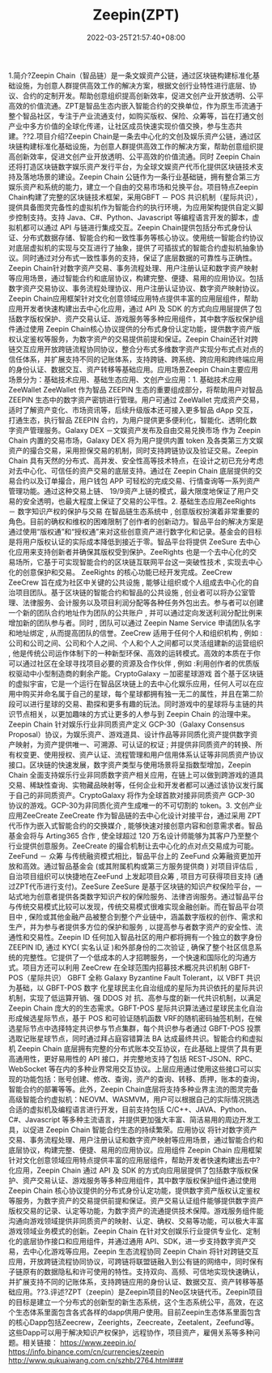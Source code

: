 ﻿---
weight: 
title: "Zeepin(ZPT)"
description: "Zeepin Chain（智品链）是一条文娱资产公链，通过区块链构建标准化基础设施，为创意人群提供高效工作的解决方案，根据文创行业特性进行底层、协议、合约的定制开发"
date: 2022-03-25T21:57:40+08:00
lastmod: 2022-03-25T16:45:40+08:00
draft: false
authors: ["Metabd"]
featuredImage: "zeepinzpt.webp"
link: ""
tags: ["数字代币","Zeepin(ZPT)"]
categories: ["navigation"]
navigation: ["数字代币"]
lightgallery: true
toc: true
pinned: false
recommend: false
recommend1: false
---
1.简介?Zeepin Chain（智品链）是一条文娱资产公链，通过区块链构建标准化基础设施，为创意人群提供高效工作的解决方案，根据文创行业特性进行底层、协议、合约的定制开发。帮助创意组织提高创新效率，促进文创产业开放透明、公平高效的价值流通。ZPT是智品生态内嵌入智能合约的交换单位，作为原生币流通于整个智品社区，专注于产业流通支付，如购买版权、保险、众筹等，旨在打通文创产业中多方价值的全球化传递，让社区成员快速实现价值交换，参与生态共建。??2.项目介绍?Zeepin Chain是一条去中心化的文创及娱乐资产公链，通过区块链构建标准化基础设施，为创意人群提供高效工作的解决方案，帮助创意组织提高创新效率，促进文创产业开放透明、公平高效的价值流通。同时 Zeepin Chain 还将打造区块链数字娱乐资产发行平台，为全球文娱资产代币化提供区块链技术支持及落地场景的建设。Zeepin Chain 公链作为一条行业基础链，拥有整合第三方娱乐资产和系统的能力，建立一个自由的交易市场和兑换平台。项目特点Zeepin Chain构建了完整的区块链技术框架，采用GBFT － POS 共识机制（星际共识），提供具备图灵完备性的虚拟机作为智能合约的执行环境，为应用架构提供自定义脚步控制支持。支持 Java、C#、Python、Javascript 等编程语言开发的脚本，虚拟机都可以通过 API 与链进行集成交互。Zeepin Chain提供包括分布式身份认证、分布式数据存储、智能合约和一致性事务等核心协议。使用统一智能合约协议对底层虚拟机的实现与交互进行了抽象，提供了可插拔式的智能合约虚拟机抽象协议。同时通过对分布式一致性事务的支持，保证了底层数据的可靠性与正确性。Zeepin Chain针对数字资产交易、事务流程处理、用户注册认证和数字资产映射等应用场景，通过智能合约和底层协议，构建完整、便捷、易用的应用协议。包括数字资产交易协议、事务流程处理协议、用户注册认证协议、数字资产映射协议。Zeepin Chain应用框架针对文化创意领域应用特点提供丰富的应用层组件，帮助应用开发者快速构建出去中心化应用，通过 API 及 SDK 的方式向应用层提供了包括数字版权保护、资产交易认证、游戏服务等多种应用组件，其中数字版权保护组件通过使用 Zeepin Chain核心协议提供的分布式身份认定功能，提供数字资产版权认定鉴权等服务，为数字资产的交易提供前提和保证。Zeepin Chain还针对跨链交互应用开放跨链流程协同协议，整合分布式多维数字资产实现分布式点对点的信任体系，并扩展支持不同的记账体系，支持跨链、跨系统、跨应用和跨终端应用的身份认证、数据交互、资产转移等基础应用。应用场景Zeepin Chain主要应用场景分为：基础技术应用、基础生态应用、文创产业应用：1. 基础技术应用ZeeWallet
ZeeWallet 作为智品 ZEEPIN 生态的重要组成部分，将帮助用户对智品 ZEEPIN 生态中的数字资产密钥进行管理。用户可通过 ZeeWallet 完成资产交易，适时了解资产变化、市场资讯等，后续升级版本还可接入更多智品 dApp 交互，打通生态，执行智品 ZEEPIN 合约，为用户提供更多便利化，智能化、透明化数字资产管理服务。Galaxy DEX －文娱资产发布及自由交易兑换市场
作为 Zeepin Chain 内置的交易市场，Galaxy DEX 将为用户提供内置 token 及各类第三方文娱资产的撮合交易，采用担保交易的机制，同时支持跨链协议及验证交易。Zeepin Chain 具有天然的分布式、高并发、安全性高等技术特点，在设计之初已充分考虑对去中心化、可信任的资产交易的底层支持。通过在 Zeepin Chain 底层提供的交易合约以及订单撮合，用户钱包 APP 可轻松的完成交易、行情查询等一系列资产管理功能。通过这种交易上链、
19/9资产上链的模式，最大限度地保证了用户交易的安全透明，也最大程度上保证了交易的公平性。2. 基础生态应用ZeeRights － 数字知识产权的保护与交易
在智品链生态系统中 , 创意版权扮演着非常重要的角色。目前的确权和维权的困难限制了创作者的创新动力。智品平台的解决方案是通过使用“版权通”和“授权通”来对这些创意资产进行数字化和记录。基金会的目标是将用户版权认证的实际成本降低到接近于零。智品平台将提供 ZeeSure 去中心化应用来支持创新者并确保其版权受到保护。ZeeRights 也是一个去中心化的交易场所，它基于可实现智能合约的区块链互联网平台这一突破性技术 , 实现去中心化的创意保护和交易。 ZeeRights 的核心功能已经开发完成。ZeeCrew
ZeeCrew 旨在成为社区中关键的公共设施 , 能够让组织或个人组成去中心化的自治项目团队。基于区块链的智能合约和智品的公共设施 , 创业者可以将办公室管理、法律服务、会计服务以及项目利润分配等各种任务外包出去。参与者可以创建一个新的团队合约地址作为团队的公共账户 , 并可以通过定向发送利润分配比例来增加新的团队参与者。同时 , 团队可以通过 Zeepin Name Service 申请团队名字和地址绑定 , 从而提高团队的信誉。ZeeCrew 适用于任何个人和组织机构 , 例如 : 公司和公司之间、公司和个人之间、个人和个人之间都可以灵活组建新的运营组织 , 他是传统公司运作体制下的一种新型环保、高效的运转模式。高效的本质在于你可以通过社区在全球寻找项目必要的资源及合作伙伴 , 例如 :利用创作者的优质版权驱动中小型制造商的剩余产能。CryptoGalaxy －加密星球游戏
首个基于区块链的虚拟宇宙，它是一个运行在智品区块链上的去中心化娱乐应用，任何人可以在应用中购买并命名属于自己的星球，每个星球都拥有独一无二的属性，并且在第二阶段可以进行星球的交易、勘探和更多有趣的玩法。同时游戏中的星球将与主链的共识节点相关，以更加趣味的方式让更多的人参与到 Zeepin Chain 的治理中来。Zeepin Chain 针对娱乐行业非同质资产定义 GCP-30（Galaxy Consensus Proposal）协议，为娱乐资产、游戏道具、设计作品等非同质化资产提供数字资产映射，为资产提供唯一、可溯源、可认证的权证 ; 并提供非同质资产的转换、所有权变更、使用授权、资产认证、流程管理和用户信用体系认证等非同质资产协议接口。区块链的快速发展，数字资产类型与使用场景将呈指数型增加，Zeepin Chain 全面支持娱乐行业非同质数字资产相关应用，在链上可以做到跨游戏的道具交易、稀缺性查询、实物藏品映射等，任何企业和开发者都可以通过该协议发行属于自己的非同质资产。CryptoGalaxy 将作为全球首款对接非同质资产 GCP-30 协议的游戏。GCP-30为非同质化资产生成唯一的不可切割的 token。3. 文创产业应用ZeeCreate
ZeeCreate 作为智品链的去中心化设计对接平台，通过采用 ZPT 代币作为嵌入式智能合约的交换媒介 , 能够快速对接创意内容和创意需求者。智品基金会将与 Arting365 合作 , 使全球超过 120 万名设计师能够为其客户乃至整个行业提供创意服务。ZeeCreate 的撮合机制让去中心化的点对点交易成为可能。ZeeFund － 众筹
与传统融资模式相比，智品平台上的 ZeeFund 众筹融资更加开放和高效。通过智品基金会 (或其附属机构或第三方服务提供商 ) 对项目评估后 , 自治项目组织可以快捷地在ZeeFund 上发起项目众筹 , 项目方可获得项目支持 (通过ZPT代币进行支付)。ZeeSure
ZeeSure 是基于区块链的知识产权保险平台，一站式地为创意者提供各类数字知识产权的保险服务、法律咨询服务。通过智品平台与传统交易模式比较可以发现，传统交易模式很难实现金融创新。而在智品平台项目中 , 保险或其他金融产品被整合到整个产业链中，涵盖数字版权的创作、需求和生产，并为参与者提供多方位的保护和服务 , 以提高参与者数字资产的安全性、流通性和交易性。Zeepin ID
任何加入智品社区的用户都将拥有一个独立的数字身份 ZEEPIN ID, 通过 KYC( 实名认证 )和外部身份的二次验证 , 确保了整个社区信息系统的完整性。它提供了一个低成本的人才招聘服务，一个快速和国际化的沟通方式。项目方还可以利用 ZeeCrew 在全球范围内招募技术概况共识机制 GBFT-POS（星际共识）
GBFT 全称 Galaxy Byzantine Fault Tolerant，以 VBFT 共识为基础，以 GBFT-POS 数字
化星球民主化自治组成的星际为共识依托的星际共识机制，实现了低运算开销、强 DDOS 对
抗、高参与度的新一代共识机制，以满足 Zeepin Chain 庞大的的生态需求。GBFT-POS 星际共识算法通过星球民主化自治形成候选星际节点，基于 POS 和可验证随机函数 VRF的随机密码抽签机制，在候选星际节点中选择特定共识参与节点集群，每个共识参与者通过 GBFT-POS 投票选取记账星球节点，同时通过拜占庭容错算法 BA 达成最终共识。智能合约和虚拟机
Zeepin Chain 底层拥有完整的分布式账本交互协议，在此基础上提供了具有更高通用性，更好易用性的 API 接口，并完整地支持了包括 REST-JSON、RPC、WebSocket 等在内的多种业界常用交互协议。上层应用通过使用这些接口可以实现的功能包括：账号创建、修改、查询，资产的查询、转移、质押，账本的查询，智能合约的部署等等。此外，Zeepin Chain底层将支持多种业界主流的图灵完备高级智能合约虚拟机：NEOVM、WASMVM，用户可以根据自己的实际情况挑选合适的虚拟机及编程语言进行开发，目前支持包括 C/C++、JAVA、Python、C#、Javascript 等多种主流语言，并提供更加强大丰富、简洁易用的周边开发工具，以促进 Zeepin Chain 智能合约生态的持续繁荣。应用协议
将针对数字资产交易、事务流程处理、用户注册认证和数字资产映射等应用场景，通过智能合约和底层协议，构建完整、便捷、易用的应用协议。应用组件
Zeepin Chain 应用框架针对文化创意领域应用特点提供丰富的应用层组件，帮助开发者快速构建出去中?化应用，Zeepin Chain 通过 API 及 SDK 的方式向应用层提供了包括数字版权保护、资产交易认证、游戏服务等多种应用组件，其中数字版权保护组件通过使用Zeepin Chain 核心协议提供的分布式身份认定功能，提供数字资产版权认定鉴权等服务，为数字资产的交易提供前提和保证。资产交易认证组件能够提供数字资产版权交易的记录、认定等功能，为数字资产的流通提供技术保障。游戏服务组件能沟通向游戏领域提供非同质资产的映射、认定、确权、交易等功能，可以极大丰富游戏领域业务模式的创新。Zeepin Chain 在针对文创娱乐行业提供专业化、定制化的底层协作接口和应用组件，并通过通用 API、SDK，进一步支持数字资产交易，去中心化游戏等应用。Zeepin 生态流程协同
Zeepin Chain 将针对跨链交互应用，开放跨链流程协同协议，可跨链将联盟链融入到公有链的网络中，同时保有子链原有的数据隐私和许可使用的特性。支持双向、高频、可信地实现快速确认，并扩展支持不同的记账体系，支持跨链应用的身份认证、数据交互、资产转移等基础应用。??3.评述?ZPT（zeepin）是Zeepin项目的Neo区块链代币。Zeepin项目的目标是建立一个分布式的创新型的新生态系统，这个生态系统公平，高效，在这个生态体系里面包含各式各样的dapp供用户使用。目前Zeepin生态体系里面包含的核心Dapp包括Zeecrew，Zeerights，Zeecreate，Zeetalent，Zeefund等。这些Dapp可以用于解决知识产权保护，远程协作，项目资产，雇佣关系等多种问题。相关链接：
https://www.zeepin.io/
https://info.binance.com/cn/currencies/zeepin
http://www.qukuaiwang.com.cn/szhb/2764.html###

